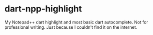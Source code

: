 # dart-npp-highlight
My Notepad++ dart highlight and most basic dart autocomplete.
Not for professional writing. Just because I couldn't find it on the internet.
